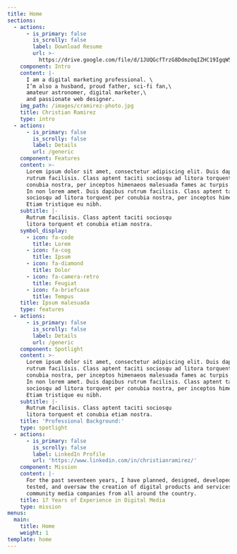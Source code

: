 ```yaml
---
title: Home
sections:
  - actions:
      - is_primary: false
        is_scrolly: false
        label: Download Resume
        url: >-
          https://drive.google.com/file/d/1JUQGcfTrzG8DdmzOqIZHC19IgqW5EKQb/view?usp=sharing
    component: Intro
    content: |-
      I am a digital marketing professional. \
      I’m also a husband, proud father, sci-fi fan,\
      amateur astronomer, digital marketer,\
      and passionate web designer.
    img_path: /images/cramirez-photo.jpg
    title: Christian Ramirez
    type: intro
  - actions:
      - is_primary: false
        is_scrolly: false
        label: Details
        url: /generic
    component: Features
    content: >-
      Lorem ipsum dolor sit amet, consectetur adipiscing elit. Duis dapibus
      rutrum facilisis. Class aptent taciti sociosqu ad litora torquent per
      conubia nostra, per inceptos himenaeos malesuada fames ac turpis egestas.
      In non lorem amet. Duis dapibus rutrum facilisis. Class aptent taciti
      sociosqu ad litora torquent per conubia nostra, per inceptos himenaeos.
      Etiam tristique eu nibh.
    subtitle: |-
      Rutrum facilisis. Class aptent taciti sociosqu  
      litora torquent et conubia etiam nostra.
    symbol_display:
      - icon: fa-code
        title: Lorem
      - icon: fa-cog
        title: Ipsum
      - icon: fa-diamond
        title: Dolor
      - icon: fa-camera-retro
        title: Feugiat
      - icon: fa-briefcase
        title: Tempus
    title: Ipsum malesuada
    type: features
  - actions:
      - is_primary: false
        is_scrolly: false
        label: Details
        url: /generic
    component: Spotlight
    content: >-
      Lorem ipsum dolor sit amet, consectetur adipiscing elit. Duis dapibus
      rutrum facilisis. Class aptent taciti sociosqu ad litora torquent per
      conubia nostra, per inceptos himenaeos malesuada fames ac turpis egestas.
      In non lorem amet. Duis dapibus rutrum facilisis. Class aptent taciti
      sociosqu ad litora torquent per conubia nostra, per inceptos himenaeos.
      Etiam tristique eu nibh.
    subtitle: |-
      Rutrum facilisis. Class aptent taciti sociosqu  
      litora torquent et conubia etiam nostra.
    title: 'Professional Background:'
    type: spotlight
  - actions:
      - is_primary: false
        is_scrolly: false
        label: LinkedIn Profile
        url: 'https://www.linkedin.com/in/christianramirez/'
    component: Mission
    content: |-
      For the past seventeen years, I have planned, designed, developed,\
      tested, and oversaw the creation of digital products and services for\
      community media companies from all around the country.
    title: 17 Years of Experience in Digital Media
    type: mission
menus:
  main:
    title: Home
    weight: 1
template: home
---
```


